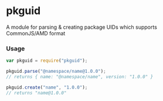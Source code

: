 pkguid
====

A module for parsing & creating package UIDs which supports CommonJS/AMD format

### Usage

```javascript
var pkguid = require("pkguid");

pkguid.parse("@namespace/name@1.0.0");
// returns { name: "@namespace/name", version: "1.0.0" }

pkguid.create("name", "1.0.0");
// returns "name@1.0.0"
```
